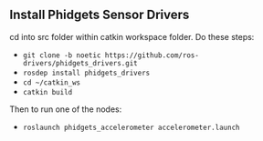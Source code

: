 ## Install Phidgets Sensor Drivers
cd into src folder within catkin workspace folder. Do these steps:  
- `git clone -b noetic https://github.com/ros-drivers/phidgets_drivers.git`
- `rosdep install phidgets_drivers`
- `cd ~/catkin_ws`
- `catkin build`
  
Then to run one of the nodes:
- `roslaunch phidgets_accelerometer accelerometer.launch`
